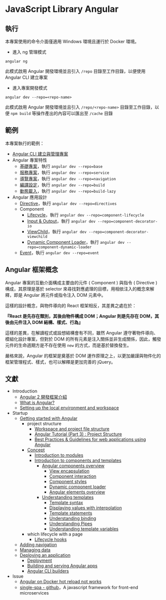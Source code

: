 # JavaScript Library Angular

## 執行

本專案使用的命令介面僅適用 Windows 環境且運行於 Docker 環境。

+ 進入 ng 管理模式
```
angular ng
```

此模式啟用 Angular 開發環境並且引入 ```/repo``` 目錄至工作目錄，以便使用 Angular CLI 建立專案

+ 進入專案開發模式
```
angular dev --repo=<repo-name>
```

此模式啟用 Angular 開發環境並且引入 ```/repo/<repo-name>``` 目錄至工作目錄，以便 ```npm build``` 等操作產出的內容可以匯出至 ```/cache``` 目錄

## 範例

本專案執行的範例：

+ [Angular CLI 建立與管理專案](./repo/readme.md)
+ Angular 專案特性
    - [基礎專案](./repo/base/README.md)，執行 ```angular dev --repo=base```
    - [服務專案](./repo/service/README.md)，執行 ```angular dev --repo=service```
    - [導覽專案](./repo/navigation/README.md)，執行 ```angular dev --repo=navigation```
    - [編譯設定](./repo/build/README.md)，執行 ```angular dev --repo=build```
    - [動態載入](./repo/build-lazy/README.md)，執行 ```angular dev --repo=build-lazy```
+ Angular 應用設計
    - [Directive](./repo/directives/README.md)，執行 ```angular dev --repo=directives```
    - Component
        + [Lifecycle](./repo/component-lifecycle/README.md)，執行 ```angular dev --repo=component-lifecycle```
        + [Input & Output](./repo/component-decorator-io/README.md)，執行 ```angular dev --repo=component-decorator-io```
        + [ViewChild](./repo/component-decorator-viewchild/README.md)，執行 ```angular dev --repo=component-decorator-viewchild```
        + [Dynamic Component Loader](./repo/component-dynamic-loader/README.md)，執行 ```angular dev --repo=component-dynamic-loader```
    - [Event](./repo/event/README.md)，執行 ```angular dev --repo=event```

## Angular 框架概念

Angular 專案的互動介面構成主要由的元件 ( Component ) 與指令 ( Directive ) 構成，其原理是基於 selector 來尋找對應處理的目標，用相依注入的概念來解釋，即是 Angular 將元件或指令注入 DOM 元素中。

這樣的設計概念，與物件導向的 React 框架相反，其差異之處在於：

**『React 是先存在類別，其後由物件構成 DOM；Angular 則是先存在 DOM，其後由元件注入 DOM 結構、樣式、行為』**

這樣的差異，在解讀程式或設想結構會有不同，雖然 Angular 遵守著物件導向、模組化設計專案，但對於 DOM 的所有元素是注入關係並非生成關係，因此，觸發元件的生命週期方是不存在使用 ```new``` 的方式，而是基於替換發生。

嚴格來說，Angular 的框架是奠基於 DOM 運作原理之上，以更加嚴謹與物件化的框架管理程式、樣式，也可以解釋是更加完善的 jQuery。

## 文獻

+ Introduction
    - [Angular 2 開發框架介紹](https://blog.miniasp.com/post/2016/07/26/Introduction-to-Angular-2)
    - [What is Angular?](https://angular.tw/guide/what-is-angular)
    - [Setting up the local environment and workspace](https://angular.io/guide/setup-local)
+ Startup
    - [Getting started with Angular](https://angular.tw/start)
        - project structure
            + [Workspace and project file structure](https://angular.tw/guide/file-structure)
            + [Angular Tutorial (Part 3) : Project Structure](https://helpmecoder.com/2019/05/12/angular-project-structure/)
            + [Best Practices & Guidelines for web applications using Angular](https://blogs.halodoc.io/angular-best-practices/)
        - [Concept](https://angular.tw/guide/architecture)
            + [Introduction to modules](https://angular.tw/guide/architecture-modules)
            + [Introduction to components and templates](https://angular.tw/guide/architecture-components)
                - [Angular components overview](https://angular.tw/guide/component-overview)
                    + [View encapsulation](https://angular.tw/guide/view-encapsulation)
                    + [Component interaction](https://angular.tw/guide/component-interaction)
                    + [Component styles](https://angular.tw/guide/component-styles)
                    + [Dynamic component loader](https://angular.tw/guide/dynamic-component-loader)
                    + [Angular elements overview](https://angular.tw/guide/elements)
                - [Understanding templates](https://angular.tw/guide/template-overview)
                    + [Template syntax](https://angular.tw/guide/template-syntax)
                    + [Displaying values with interpolation](https://angular.tw/guide/interpolation)
                    + [Template statements](https://angular.tw/guide/template-statements)
                    + [Understanding binding](https://angular.tw/guide/binding-overview)
                    + [Understanding Pipes](https://angular.tw/guide/pipes-overview)
                    + [Understanding template variables](https://angular.tw/guide/template-reference-variables)
        - which lifecycle with a page
            + [Lifecycle hooks](https://angular.tw/guide/lifecycle-hooks)
    - [Adding navigation](https://angular.tw/start/start-routing)
    - [Managing data](https://angular.tw/start/start-data)
    - [Deploying an application](https://angular.tw/start/start-deployment)
        + [Deployment](https://angular.tw/guide/deployment)
        + [Building and serving Angular apps](https://angular.tw/guide/build)
        + [Angular CLI builders](https://angular.io/guide/cli-builder)
+ Issue
    - [Angular on Docker hot reload not works](https://stackoverflow.com/questions/69101814)
    - [single-spa - github](https://github.com/single-spa/single-spa)，A javascript framework for front-end microservices
